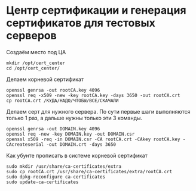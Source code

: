 # Центр сертификации и генерация сертификатов для тестовых серверов

Создаём место под ЦА

```
mkdir /opt/cert_center
cd /opt/cert_center/
```

Делаем корневой сертификат

```
openssl genrsa -out rootCA.key 4096
openssl req -x509 -new -key rootCA.key -days 3650 -out rootCA.crt
cp rootCA.crt /КУДА/НАДО/ЧТОБЫ/ВСЕ/СКАЧАЛИ
```

Делаем серт для нужного сервера. По сути первые шаги выполняются только 1 раз, а дальше нужны только эти 3 команды.

```
openssl genrsa -out DOMAIN.key 4096
openssl req -new -key DOMAIN.key -out DOMAIN.csr
openssl x509 -req -in DOMAIN.csr -CA rootCA.crt -CAkey rootCA.key -CAcreateserial -out DOMAIN.crt -days 3650
```

Как убунте прописать в системе корневой сертификат

```
sudo mkdir /usr/share/ca-certificates/extra
sudo cp rootCA.crt /usr/share/ca-certificates/extra/rootCA.crt
sudo dpkg-reconfigure ca-certificates
sudo update-ca-certificates
```